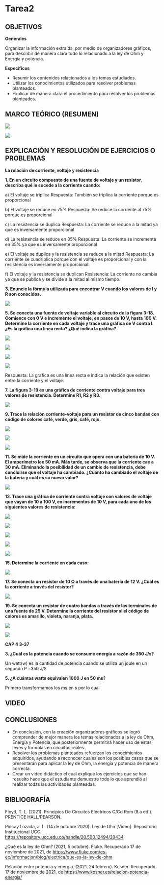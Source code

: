 # Tarea2

## OBJETIVOS

**Generales**

Organizar la información extraída, por medio de organizadores gráficos, para describir de manera clara todo lo relacionado a la ley de Ohm y Energía y potencia.

**Específicos**

- Resumir los contenidos relacionados a los temas estudiados.
- Utilizar los conocimientos utilizados para resolver problemas planteados.
- Explicar de manera clara el procedimiento para resolver los problemas planteados.

## MARCO TEÓRICO (RESUMEN)

![](https://github.com/bavargas5/Tarea2/blob/main/IMG/IMG/1.png)

![](https://github.com/bavargas5/Tarea2/blob/main/IMG/IMG/2.png)

## EXPLICACIÓN Y RESOLUCIÓN DE EJERCICIOS O PROBLEMAS

**La relación de corriente, voltaje y resistencia**

**1. En un circuito compuesto de una fuente de voltaje y un resistor, describa qué le sucede a la corriente cuando:**

a) El voltaje se triplica
Respuesta: También se triplica la corriente porque es proporcional

b) El voltaje se reduce en 75%
Respuesta: Se reduce la corriente al 75% porque es proporcional

c) La resistencia se duplica
Respuesta: La corriente se reduce a la mitad ya que es inversamente proporcional

d) La resistencia se reduce en 35% 
Respuesta: La corriente se incrementa en 35% ya que es inversamente proporcional

e) El voltaje se duplica y la resistencia se reduce a la mitad
Respuesta: La corriente se cuadriplica porque con el voltaje es proporcional y con la resistencia es inversamente proporcional.

f) El voltaje y la resistencia se duplican
Resistencia: La corriente no cambia ya que se publica y se divide a la mitad al mismo tiempo.

**3. Enuncie la fórmula utilizada para encontrar V cuando los valores de I y R son conocidos.**


![](https://github.com/bavargas5/Tarea2/blob/main/IMG/IMG/4.png)

**5. Se conecta una fuente de voltaje variable al circuito de la figura 3-18. Comience con 0 V e incremente el voltaje, en pasos de 10 V, hasta 100 V. Determine la corriente en cada voltaje y trace una gráfica de V contra I. ¿Es la gráfica una línea recta? ¿Qué indica la gráfica?**

![](https://github.com/bavargas5/Tarea2/blob/main/IMG/IMG/5.png)

![](https://github.com/bavargas5/Tarea2/blob/main/IMG/IMG/6.png)

![](https://github.com/bavargas5/Tarea2/blob/main/IMG/IMG/7.png)

![](https://github.com/bavargas5/Tarea2/blob/main/IMG/IMG/8.png)

Respuesta: La grafica es una línea recta e indica la relación que existen entre la corriente y el voltaje.

**7. La figura 3-19 es una gráfica de corriente contra voltaje para tres valores de resistencia. Determine R1, R2 y R3.**

![](https://github.com/bavargas5/Tarea2/blob/main/IMG/IMG/9.png)

**9. Trace la relación corriente-voltaje para un resistor de cinco bandas con código de colores café, verde, gris, café, rojo.**

![](https://github.com/bavargas5/Tarea2/blob/main/IMG/IMG/10.png)

![](https://github.com/bavargas5/Tarea2/blob/main/IMG/IMG/11.png)

![](https://github.com/bavargas5/Tarea2/blob/main/IMG/IMG/12.png)

**11. Se mide la corriente en un circuito que opera con una batería de 10 V. El amperímetro lee 50 mA. Más tarde, se observa que la corriente cae a 30 mA. Eliminando la posibilidad de un cambio de resistencia, debe concluirse que el voltaje ha cambiado. ¿Cuánto ha cambiado el voltaje de la batería y cuál es su nuevo valor?**

![](https://github.com/bavargas5/Tarea2/blob/main/IMG/IMG/13.png)

**13. Trace una gráfica de corriente contra voltaje con valores de voltaje que vayan de 10 a 100 V, en incrementos de 10 V, para cada uno de los siguientes valores de resistencia:**

![](https://github.com/bavargas5/Tarea2/blob/main/IMG/IMG/14.png)

![](https://github.com/bavargas5/Tarea2/blob/main/IMG/IMG/15.png)

![](https://github.com/bavargas5/Tarea2/blob/main/IMG/IMG/16.png)

![](https://github.com/bavargas5/Tarea2/blob/main/IMG/IMG/17.png)

![](https://github.com/bavargas5/Tarea2/blob/main/IMG/IMG/18.png)

**15. Determine la corriente en cada caso:**

![](https://github.com/bavargas5/Tarea2/blob/main/IMG/IMG/19.png)

**17. Se conecta un resistor de 10 Ω a través de una batería de 12 V. ¿Cuál es la corriente a través del resistor?**

![](https://github.com/bavargas5/Tarea2/blob/main/IMG/IMG/20.png)

**19. Se conecta un resistor de cuatro bandas a través de las terminales de una fuente de 25 V. Determine la corriente del resistor si el código de colores es amarillo, violeta, naranja, plata.**

![](https://github.com/bavargas5/Tarea2/blob/main/IMG/IMG/21.png)

![](https://github.com/bavargas5/Tarea2/blob/main/IMG/IMG/22.png)

**CAP 4 3-37**

**3. ¿Cuál es la potencia cuando se consume energía a razón de 350 J/s?**

Un watt(w) es la cantidad de potencia cuando se utiliza un joule en un segundo
P =350 J/S

**5. ¿A cuántos watts equivalen 1000 J en 50 ms?**

Primero transformamos los ms en s por lo cual



## VIDEO

## CONCLUSIONES

- En conclusión, con la creación organizadores gráficos se logró comprender de mejor manera los temas relacionados a la ley de Ohm, Energía y Potencia, que posteriormente permitirá hacer uso de estas leyes y formulas en circuitos reales.
- Resolver los problemas planteados refuerzan los conocimientos adquiridos, ayudando a reconocer cuales son los posibles casos que se presentarán para aplicar la ley de Ohm, la energía y potencia de manera correcta.
- Crear un video didáctico el cual explique los ejercicios que se han resuelto hace que el estudiante demuestre todo lo que aprendió al realizar todas las actividades planteadas. 

## BIBLIOGRAFÍA

Floyd, T. L. (2021). Principios De Circuitos Electricos C/Cd Rom (8.a ed.). PRENTICE HALL/PEARSON.

Pincay Lozada, J. L. (14 de octubre 2020). Ley de Ohn [Vídeo]. Repositorio Institucional UCC. https://repository.ucc.edu.co/handle/20.500.12494/20434

¿Qué es la ley de Ohm? (2021, 5 octubre). Fluke. Recuperado 17 de noviembre de 2021, de https://www.fluke.com/es-ec/informacion/blog/electrica/que-es-la-ley-de-ohm

Relación entre potencia y energía. (2021, 24 febrero). Kosner. Recuperado 17 de noviembre de 2021, de https://www.kosner.es/relacion-potencia-energia/
